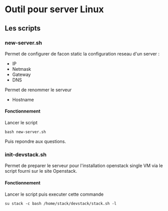 # Outil pour server Linux

## Les scripts

### new-server.sh

Permet de configurer de facon static la configuration reseau d'un server  : 

- IP
- Netmask
- Gateway
- DNS

Permet de renommer le serveur

- Hostname

#### Fonctionnement

Lancer le script 

`bash new-server.sh`

Puis repondre aux questions.

### init-devstack.sh

Permet de preparer le serveur pour l'installation openstack single VM via le script fourni sur le site Openstack.

#### Fonctionnement

Lancer le script puis executer cette commande 

`su stack -c bash /home/stack/devstack/stack.sh -l`
